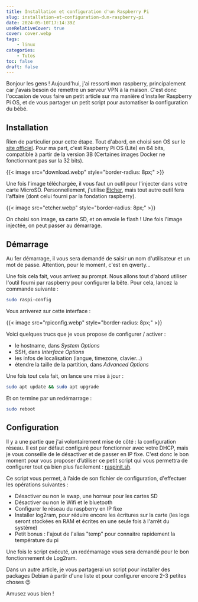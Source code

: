 ```yaml
---
title: Installation et configuration d'un Raspberry Pi
slug: installation-et-configuration-dun-raspberry-pi
date: 2024-05-10T17:14:39Z
useRelativeCover: true
cover: cover.webp
tags:
    - linux
categories:
    - Tutos
toc: false
draft: false
---
```


Bonjour les gens ! Aujourd'hui, j'ai ressorti mon raspberry, principalement car j'avais besoin de remettre un serveur VPN à la maison. C'est donc l'occasion de vous faire un petit article sur ma manière d'installer Raspberry Pi OS, et de vous partager un petit script pour automatiser la configuration du bébé.

## Installation

Rien de particulier pour cette étape. Tout d'abord, on choisi son OS sur le [site officiel](https://www.raspberrypi.com/software/operating-systems). Pour ma part, c'est Raspberry Pi OS (Lite) en 64 bits, compatible à partir de la version 3B (Certaines images Docker ne fonctionnant pas sur la 32 bits).

{{< image src="download.webp" style="border-radius: 8px;" >}}

Une fois l'image téléchargée, il vous faut un outil pour l'injecter dans votre carte MicroSD. Personnellement, j'utilise [Etcher](https://etcher.balena.io), mais tout autre outil fera l'affaire (dont celui fourni par la fondation raspberry).

{{< image src="etcher.webp" style="border-radius: 8px;" >}}

On choisi son image, sa carte SD, et on envoie le flash ! Une fois l'image injectée, on peut passer au démarrage.

## Démarrage

Au 1er démarrage, il vous sera demandé de saisir un nom d'utilisateur et un mot de passe. Attention, pour le moment, c'est en qwerty...

Une fois cela fait, vous arrivez au prompt. Nous allons tout d'abord utiliser l'outil fourni par raspberry pour configurer la bête. Pour cela, lancez la commande suivante :

```bash
sudo raspi-config
```
Vous arriverez sur cette interface :

{{< image src="rpiconfig.webp" style="border-radius: 8px;" >}}

Voici quelques trucs que je vous propose de configurer / activer :

- le hostname, dans *System Options*
- SSH, dans *Interface Options*
- les infos de localisation (langue, timezone, clavier...)
- étendre la taille de la partition, dans *Advanced Options*

Une fois tout cela fait, on lance une mise à jour :

```bash
sudo apt update && sudo apt upgrade
```

Et on termine par un redémarrage :

```bash
sudo reboot
```

## Configuration

Il y a une partie que j'ai volontairement mise de côté : la configuration réseau. Il est par défaut configuré pour fonctionner avec votre DHCP, mais je vous conseille de le désactiver et de passer en IP fixe. C'est donc le bon moment pour vous proposer d’utiliser ce petit script qui vous permettra de configurer tout ça bien plus facilement : [raspinit.sh](https://github.com/jeremky/raspinit/archive/refs/heads/main.zip).

Ce script vous permet, à l’aide de son fichier de configuration, d'effectuer les opérations suivantes :

- Désactiver ou non le swap, une horreur pour les cartes SD
- Désactiver ou non le Wifi et le bluetooth
- Configurer le réseau du raspberry en IP fixe
- Installer log2ram, pour réduire encore les écritures sur la carte (les logs seront stockées en RAM et écrites en une seule fois à l'arrêt du système)
- Petit bonus : l'ajout de l'alias "temp" pour connaitre rapidement la température du pi

Une fois le script exécuté, un redémarrage vous sera demandé pour le bon fonctionnement de Log2ram.

Dans un autre article, je vous partagerai un script pour installer des packages Debian à partir d'une liste et pour configurer encore 2-3 petites choses :wink:

Amusez vous bien !
